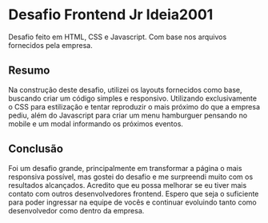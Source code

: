 # Desafio Frontend Jr Ideia2001

Desafio feito em HTML, CSS e Javascript. Com base nos arquivos fornecidos pela empresa.

## Resumo

Na construção deste desafio, utilizei os layouts fornecidos como base, buscando criar um código simples e responsivo. Utilizando exclusivamente o CSS para estilização e tentar reproduzir o mais próximo do que a empresa pediu, além do Javascript para criar um menu hamburguer pensando no mobile e um modal informando os próximos eventos.

## Conclusão

Foi um desafio grande, principalmente em transformar a página o mais responsiva possível, mas gostei do desafio e me surpreendi muito com os resultados alcançados. Acredito que eu possa melhorar se eu tiver mais contato com outros desenvolvedores frontend. Espero que seja o suficiente para poder ingressar na equipe de vocês e continuar evoluindo tanto como desenvolvedor como dentro da empresa. 
